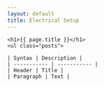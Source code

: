 ```yaml
---
layout: default
title: Electrical Setup
---
```

	<h1>{{ page.title }}</h1>
	<ul class="posts">
		
	| Syntax | Description |
	| ----------- | ----------- |
	| Header | Title |
	| Paragraph | Text |

